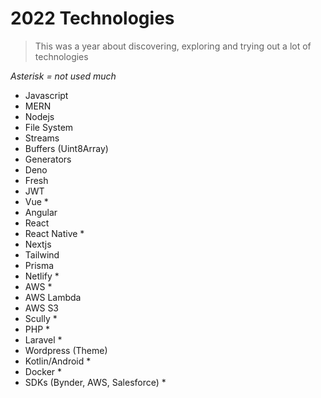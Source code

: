 # 2022 Technologies


> This was a year about discovering, exploring and trying out a lot of technologies

*Asterisk = not used much*

- Javascript
- MERN
- Nodejs
- File System
- Streams
- Buffers (Uint8Array)
- Generators
- Deno
- Fresh
- JWT
- Vue *
- Angular
- React
- React Native *
- Nextjs
- Tailwind
- Prisma
- Netlify *
- AWS *
- AWS Lambda
- AWS S3
- Scully *
- PHP *
- Laravel *
- Wordpress (Theme)
- Kotlin/Android *
- Docker *
- SDKs (Bynder, AWS, Salesforce) *
